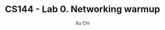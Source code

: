 ---
layout: post
title:  "CS144 - Lab 0. Networking warmup"
author: Xu Chi
toc: true
tags: [Tech, Networking, CS144]
---